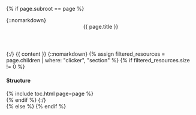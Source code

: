 {% if page.subroot == page %}
<section id="{{ page.slug }}">
{::nomarkdown}
  <header>
    <h{{ page.depth | plus: 1 }}>
      {{ page.title }}
    </h{{ page.depth | plus: 1 }}>
  </header>
{:/}
{{ content }}
{::nomarkdown}
{% assign filtered_resources = page.children | where: "clicker", "section" %}
{% if filtered_resources.size != 0 %}
<nav>
  <h4>Structure</h4>
  {% include toc.html page=page %}
</nav>
{% endif %}
{:/}
</section>
{% else %}
{% endif %}
